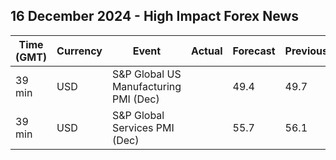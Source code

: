 ## 16 December 2024 - High Impact Forex News

| Time (GMT) | Currency | Event | Actual | Forecast | Previous |
|------|----------|-------|--------|----------|----------|
| 39 min | USD | S&P Global US Manufacturing PMI (Dec) |  | 49.4 | 49.7 |
| 39 min | USD | S&P Global Services PMI (Dec) |  | 55.7 | 56.1 |
